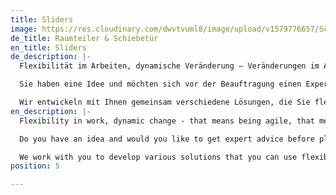 ```yaml
---
title: Sliders
image: https://res.cloudinary.com/dwvtvuml8/image/upload/v1579776657/Schiebetuer-nach-Ma%C3%9F-Uebergroe%C3%9Fe_u69dez.jpg
de_title: Raumteiler & Schiebetür
en_title: Sliders
de_description: |-
  Flexibilität im Arbeiten, dynamische Veränderung – Veränderungen im Alltag – Agilität zieht sich zunehmend durch unser Leben. Daraus resultieren sich stetig verändernde Anforderungen an einzelne Räume. Raumlösungen können sich diesem steten Wandel anpassen, Wände müssen deshalb nicht eingerissen werden. Als interessante Alternative bieten wir Schiebetüren und Raumteiler nach Maß, maximale Flexibilität und einen hohen ästhetischen Mehrwert in Ihren Räumen. Ganz nach persönlichem Geschmack und Bedürfnissen können Sie Bereiche Ihres Innenausbaus neu definieren und Räume unabhängig zonieren.

  Sie haben eine Idee und möchten sich vor der Beauftragung einen Expertenrat einholen? Wir als Raumgestalter und Designer sind spezialisiert auf den exklusiven Innenausbau. Mit simplen Schiebetüren aus Holz nach Maß sind wir ebenso erfahren wie mit aufwändigen Design Wandverkleidungen, durchdachten Wandpaneelen und hochwertigen Wandvertäfelungen.

  Wir entwickeln mit Ihnen gemeinsam verschiedene Lösungen, die Sie flexibel und dauerhaft in Ihrer Immobilie zum Einsatz bringen können.
en_description: |-
  Flexibility in work, dynamic change - that means being agile, that means more and more demands on individual rooms and structures in our daily life. Room solutions can adapt to this constant change, so you don't have to tear down walls. As an interesting alternative, we offer custom-made sliding doors and room dividers, maximum flexibility and a high aesthetic added value in your rooms. You can redefine areas of your interior design according to your personal taste and zone rooms independently.

  Do you have an idea and would you like to get expert advice before placing your order? We as interior designers and designers specialize in exclusive interior design. With simple sliding doors made of wood you are just as experienced as with elaborate design wall cladding, well thought-out wall panels and high-quality wall paneling.

  We work with you to develop various solutions that you can use flexibly and permanently in your property.
position: 5

---
```

